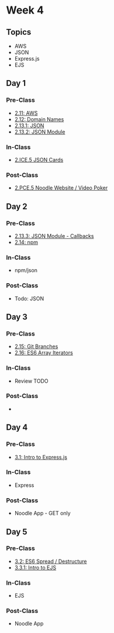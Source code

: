 # Week 4

## Topics

* AWS
* JSON
* Express.js
* EJS

## Day 1

### Pre-Class

* [2.11: AWS](../../2-back-end-basics/2.13-deployment-aws.md)
* [2.12: Domain Names](../../2-back-end-basics/2.12-domain-names.md)
* [2.13.1: JSON](../../2-back-end-basics/2.13.1-json/)
* [2.13.2: JSON Module](../../2-back-end-basics/2.13.1-json/2.13.2-json-module.md)

### In-Class

* [2.ICE.5 JSON Cards](../../2-back-end-basics/2.ice-in-class-exercises/2.ice.5-json-cards.md)

### Post-Class

* [2.PCE.5 Noodle Website / Video Poker](../../2-back-end-basics/2.pce-post-class-exercises/2.pce.5-noodle-website.md)

## Day 2

### Pre-Class

* [2.13.3: JSON Module - Callbacks](../../2-back-end-basics/2.13.1-json/2.13.3-json-module-callbacks.md)
* [2.14: npm](../../2-back-end-basics/2.14-npm.md)

### In-Class

* npm/json

### Post-Class

* Todo: JSON

## Day 3

### Pre-Class

* [2.15: Git Branches](../../2-back-end-basics/2.15-git-branches.md)
* [2.16: ES6 Array Iterators](../../2-back-end-basics/2.16-es6-array-iterators.md)

### In-Class

* Review TODO

### **Post-Class**

* 
## Day 4

### Pre-Class

* [3.1: Intro to Express.js](../../3-back-end-application/3-2-intro-to-express-js/)

### In-Class

* Express

### Post-Class

* Noodle App - GET only

## Day 5

### Pre-Class

* [3.2: ES6 Spread / Destructure](../../3-back-end-application/3.2-es6-spread-destructure.md)
* [3.3.1: Intro to EJS](../../3-back-end-application/3.3.1-intro-to-ejs/)

### In-Class

* EJS

### Post-Class

* Noodle App

